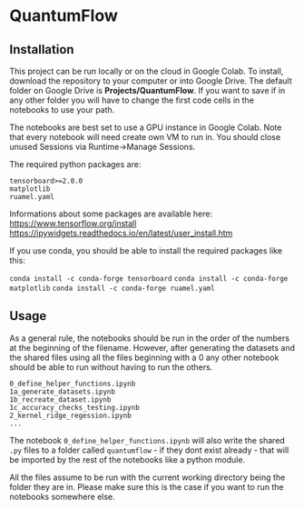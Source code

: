 # QuantumFlow

## Installation
This project can be run locally or on the cloud in Google Colab. To install, download the repository to your computer or into Google Drive. The default folder on Google Drive is **Projects/QuantumFlow**. If you want to save if in any other folder you will have to change the first code cells in the notebooks to use your path.

The notebooks are best set to use a GPU instance in Google Colab. Note that every notebook will need create own VM to run in. You should close unused Sessions via Runtime->Manage Sessions.

The required python packages are:

```
tensorboard>=2.0.0
matplotlib
ruamel.yaml
```

Informations about some packages are available here:
https://www.tensorflow.org/install
https://ipywidgets.readthedocs.io/en/latest/user_install.htm

If you use conda, you should be able to install the required packages like this:

`conda install -c conda-forge tensorboard`
`conda install -c conda-forge matplotlib`
`conda install -c conda-forge ruamel.yaml`

## Usage

As a general rule, the notebooks should be run in the order of the numbers at the beginning of the filename. However, after generating the datasets and the shared files using all the files beginning with a 0 any other notebook should be able to run without having to run the others.

```
0_define_helper_functions.ipynb
1a_generate_datasets.ipynb
1b_recreate_dataset.ipynb
1c_accuracy_checks_testing.ipynb
2_kernel_ridge_regession.ipynb
...
```
The notebook `0_define_helper_functions.ipynb` will also write the shared `.py` files to a folder called `quantumflow` - if they dont exist already - that will be imported by the rest of the notebooks like a python module.

All the files assume to be run with the current working directory being the folder they are in. Please make sure this is the case if you want to run the notebooks somewhere else.


